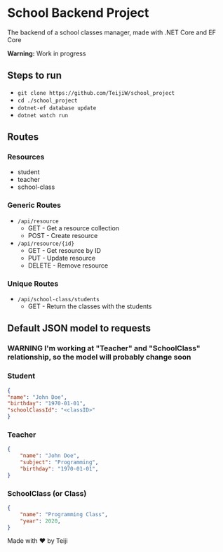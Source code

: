 # School Backend Project

The backend of a school classes manager, made with .NET Core and EF Core

**Warning:** Work in progress

## Steps to run

-   `git clone https://github.com/TeijiW/school_project`
-   `cd ./school_project`
-   `dotnet-ef database update`
-   `dotnet watch run`

## Routes

### Resources

-   student
-   teacher
-   school-class

### Generic Routes

-   `/api/resource`
    -   GET - Get a resource collection
    -   POST - Create resource
-   `/api/resource/{id}`
    -   GET - Get resource by ID
    -   PUT - Update resource
    -   DELETE - Remove resource

### Unique Routes

-   `/api/school-class/students`
    -   GET - Return the classes with the students

## Default JSON model to requests

### **WARNING** I'm working at "Teacher" and "SchoolClass" relationship, so the model will probably change soon

### Student

```JSON
{
"name": "John Doe",
"birthday": "1970-01-01",
"schoolClassId": "<classID>"
}
```

### Teacher

```JSON
{
	"name": "John Doe",
	"subject": "Programming",
	"birthday": "1970-01-01",
}
```

### SchoolClass (or Class)

```JSON
{
	"name": "Programming Class",
	"year": 2020,
}
```

Made with :heart: by Teiji
